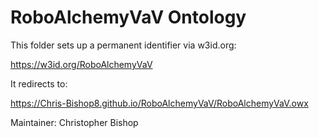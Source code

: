 # RoboAlchemyVaV Ontology

This folder sets up a permanent identifier via w3id.org:

https://w3id.org/RoboAlchemyVaV

It redirects to:

https://Chris-Bishop8.github.io/RoboAlchemyVaV/RoboAlchemyVaV.owx

Maintainer: Christopher Bishop
